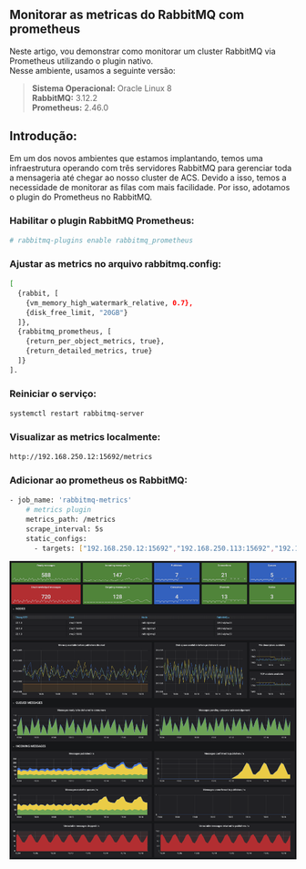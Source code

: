 ## Monitorar as metricas do RabbitMQ com prometheus

Neste artigo, vou demonstrar como monitorar um cluster RabbitMQ via Prometheus utilizando o plugin nativo.<br>
Nesse ambiente, usamos a seguinte versão:

> **Sistema Operacional:** Oracle Linux 8 <br>
> **RabbitMQ:** 3.12.2 <br>
> **Prometheus:** 2.46.0

## Introdução:
Em um dos novos ambientes que estamos implantando, temos uma infraestrutura operando com três servidores RabbitMQ para gerenciar toda a mensageria até chegar ao nosso cluster de ACS. Devido a isso, temos a necessidade de monitorar as filas com mais facilidade. Por isso, adotamos o plugin do Prometheus no RabbitMQ.

### Habilitar o plugin RabbitMQ Prometheus: 
```bash
# rabbitmq-plugins enable rabbitmq_prometheus
```

### Ajustar as metrics no arquivo rabbitmq.config:
```bash
[
  {rabbit, [
    {vm_memory_high_watermark_relative, 0.7},
    {disk_free_limit, "20GB"}
  ]},
  {rabbitmq_prometheus, [
    {return_per_object_metrics, true},
    {return_detailed_metrics, true}
  ]}
].
```

### Reiniciar o serviço:
```bash
systemctl restart rabbitmq-server
```

### Visualizar as metrics localmente:
```bash
http://192.168.250.12:15692/metrics
```

### Adicionar ao prometheus os RabbitMQ:
```bash
- job_name: 'rabbitmq-metrics'
    # metrics plugin
    metrics_path: /metrics
    scrape_interval: 5s
    static_configs:
      - targets: ["192.168.250.12:15692","192.168.250.113:15692","192.168.250.115:15692"]
```
![rabbitmq](/prometheus-rabbitmq-metrics/images/rabbitmq.png)
